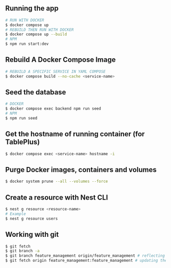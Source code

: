 ## Running the app

```bash
# RUN WITH DOCKER
$ docker compose up
# REBUILD THEN RUN WITH DOCKER
$ docker compose up --build
# NPM
$ npm run start:dev
```

## Rebuild A Docker Compose Image

```bash
# REBUILD A SPECIFIC SERVICE IN YAML COMPOSE
$ docker compose build --no-cache <service-name>
```

## Seed the database

```bash
# DOCKER
$ docker compose exec backend npm run seed
# NPM
$ npm run seed
```

## Get the hostname of running container (for TablePlus)

```bash
$ docker compose exec <service-name> hostname -i
```

## Purge Docker images, containers and volumes

```bash
$ docker system prune --all --volumes --force
```

## Create a resource with Nest CLI

```bash
$ nest g resource <resource-name>
# Example
$ nest g resource users
```

## Working with git

```bash
$ git fetch
$ git branch -a
$ git branch feature_management origin/feature_management # reflecting the remote branch for the first time
$ git fetch origin feature_management:feature_management # updating the remote brach
```
